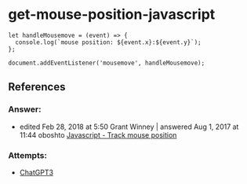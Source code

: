 # get-mouse-position-javascript

```ES6 JavaScript
let handleMousemove = (event) => {
  console.log(`mouse position: ${event.x}:${event.y}`);
};

document.addEventListener('mousemove', handleMousemove);
```

## References

### Answer:

- edited Feb 28, 2018 at 5:50 Grant Winney | answered Aug 1, 2017 at 11:44 oboshto [Javascript - Track mouse position](https://stackoverflow.com/questions/7790725/javascript-track-mouse-position)

### Attempts:

- [ChatGPT3](https://chat.openai.com/)
